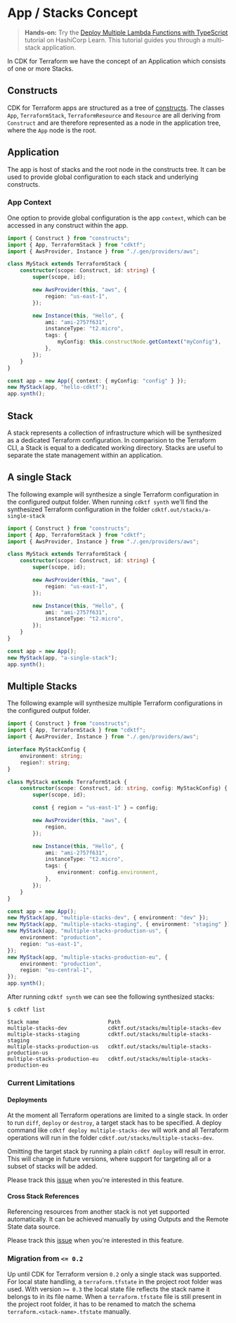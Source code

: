 # App / Stacks Concept

> **Hands-on:** Try the [Deploy Multiple Lambda Functions with TypeScript](https://learn.hashicorp.com/tutorials/terraform/cdktf-assets-stacks-lambda?in=terraform/cdktf) tutorial on HashiCorp Learn. This tutorial guides you through a multi-stack application.

In CDK for Terraform we have the concept of an Application which consists of one or more Stacks.

## Constructs

CDK for Terraform apps are structured as a tree of [constructs](https://github.com/aws/constructs). The classes `App`, `TerraformStack`, `TerraformResource` and `Resource` are all deriving from `Construct` and are therefore represented as a
node in the application tree, where the `App` node is the root.

## Application

The app is host of stacks and the root node in the constructs tree. It can be used to provide global configuration to each stack and underlying constructs.

### App Context

One option to provide global configuration is the app `context`, which can be accessed in any construct within the app.

```typescript
import { Construct } from "constructs";
import { App, TerraformStack } from "cdktf";
import { AwsProvider, Instance } from "./.gen/providers/aws";

class MyStack extends TerraformStack {
    constructor(scope: Construct, id: string) {
        super(scope, id);

        new AwsProvider(this, "aws", {
            region: "us-east-1",
        });

        new Instance(this, "Hello", {
            ami: "ami-2757f631",
            instanceType: "t2.micro",
            tags: {
                myConfig: this.constructNode.getContext("myConfig"),
            },
        });
    }
}

const app = new App({ context: { myConfig: "config" } });
new MyStack(app, "hello-cdktf");
app.synth();
```

## Stack

A stack represents a collection of infrastructure which will be synthesized as a dedicated Terraform configuration. In comparision to the Terraform CLI, a Stack is equal to a dedicated working directory. Stacks are useful to separate the
state management within an application.

## A single Stack

The following example will synthesize a single Terraform configuration in the configured output folder. When running `cdktf synth` we'll find the synthesized Terraform configuration in the folder `cdktf.out/stacks/a-single-stack`

```typescript
import { Construct } from "constructs";
import { App, TerraformStack } from "cdktf";
import { AwsProvider, Instance } from "./.gen/providers/aws";

class MyStack extends TerraformStack {
    constructor(scope: Construct, id: string) {
        super(scope, id);

        new AwsProvider(this, "aws", {
            region: "us-east-1",
        });

        new Instance(this, "Hello", {
            ami: "ami-2757f631",
            instanceType: "t2.micro",
        });
    }
}

const app = new App();
new MyStack(app, "a-single-stack");
app.synth();
```

## Multiple Stacks

The following example will synthesize multiple Terraform configurations in the configured output folder.

```typescript
import { Construct } from "constructs";
import { App, TerraformStack } from "cdktf";
import { AwsProvider, Instance } from "./.gen/providers/aws";

interface MyStackConfig {
    environment: string;
    region?: string;
}

class MyStack extends TerraformStack {
    constructor(scope: Construct, id: string, config: MyStackConfig) {
        super(scope, id);

        const { region = "us-east-1" } = config;

        new AwsProvider(this, "aws", {
            region,
        });

        new Instance(this, "Hello", {
            ami: "ami-2757f631",
            instanceType: "t2.micro",
            tags: {
                environment: config.environment,
            },
        });
    }
}

const app = new App();
new MyStack(app, "multiple-stacks-dev", { environment: "dev" });
new MyStack(app, "multiple-stacks-staging", { environment: "staging" });
new MyStack(app, "multiple-stacks-production-us", {
    environment: "production",
    region: "us-east-1",
});
new MyStack(app, "multiple-stacks-production-eu", {
    environment: "production",
    region: "eu-central-1",
});
app.synth();
```

After running `cdktf synth` we can see the following synthesized stacks:

```
$ cdktf list

Stack name                      Path
multiple-stacks-dev             cdktf.out/stacks/multiple-stacks-dev
multiple-stacks-staging         cdktf.out/stacks/multiple-stacks-staging
multiple-stacks-production-us   cdktf.out/stacks/multiple-stacks-production-us
multiple-stacks-production-eu   cdktf.out/stacks/multiple-stacks-production-eu
```

### Current Limitations

#### Deployments

At the moment all Terraform operations are limited to a single stack. In order to run `diff`, `deploy` or `destroy`, a target stack has to be specified. A deploy command like `cdktf deploy multiple-stacks-dev` will work and all Terraform
operations will run in the folder `cdktf.out/stacks/multiple-stacks-dev`.

Omitting the target stack by running a plain `cdktf deploy` will result in error. This will change in future versions, where support for targeting all or a subset of stacks will be added.

Please track this [issue](https://github.com/hashicorp/terraform-cdk/issues/650) when you're interested in this feature.

#### Cross Stack References

Referencing resources from another stack is not yet supported automatically. It can be achieved manually by using Outputs and the Remote State data source.

Please track this [issue](https://github.com/hashicorp/terraform-cdk/issues/651) when you're interested in this feature.

### Migration from `<= 0.2`

Up until CDK for Terraform version `0.2` only a single stack was supported. For local state handling, a `terraform.tfstate` in the project root folder was used. With version `>= 0.3` the local state file reflects the stack name it belongs
to in its file name. When a `terraform.tfstate` file is still present in the project root folder, it has to be renamed to match the schema `terraform.<stack-name>.tfstate` manually.